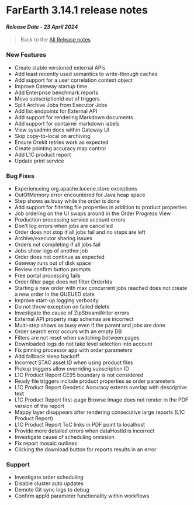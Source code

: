 # FarEarth 3.14.1 release notes
#### *Release Date - 23 April 2024*

> Back to the [All Release notes](releaseNotesSummary.md)

### New Features
* Create stable versioned external APIs
* Add least recently used semantics to write-through caches
* Add support for a user correlation context object
* Improve Gateway startup time
* Add Enterprise benchmark reports
* Move subscriptionId out of triggers
* Split Archive Jobs from Executor Jobs
* Add list endpoints for External API
* Add support for rendering Markdown documents
* Add support for container markdown labels
* View sysadmin docs within Gateway UI
* Skip copy-to-local on archiving
* Ensure Orekit retries work as expected
* Create pointing accuracy map control
* Add L1C product report
* Update print service

### Bug Fixes
* Experienceing org.apache.lucene.store exceptions
* OutOfMemory error encountered for Java heap space
* Step shows as busy while the order is done
* Add support for filtering file properties in addition to product properties
* Job ordering on the UI swaps around in the Order Progress View
* Production processing service account errors
* Don't log errors when jobs are cancelled
* Order does not stop if all jobs fail and no steps are left
* Archive/executor sharing issues
* Orders not completing if all jobs fail
* Jobs show logs of another job
* Order does not continue as expected
* Gateway runs out of disk space
* Review confirm button prompts
* Free portal processing fails
* Order filter page does not filter OrderIds
* Starting a new order with max concurrent jobs reached does not create a new order in the QUEUED state
* Improve start-up logging verbosity
* Do not throw exception on failed delete
* Investigate the cause of ZipStreamWriter errors
* External API property map schemas are incorrect
* Multi-step shows as busy even if the parent and jobs are done
* Order search error occurs with an empty DB
* Filters are not reset when switching between pages
* Downloaded logs do not take level selection into account
* Fix pinning processor app with order parameters
* Add fallback sleep backoff
* Incorrect STAC asset ID when using product files
* Pickup triggers allow overriding subscription ID
* L1C Product Report CE95 boundary is not considered
* Ready file triggers include product properties as order parameters
* L1C Product Report Geodetic Accuracy extents overlap with descriptive text
* L1C Product Report first-page Browse Image does not render in the PDF version of the report
* Mappy layer disappears after rendering consecutive large reports (L1C Product Report)
* L1C Product Report ToC links in PDF point to localhost
* Provide more detailed errors when dataHostId is incorrect
* Investigate cause of scheduling omission
* Fix report mosaic outlines
* Clicking the download button for reports results in an error

### Support
* Investigate order scheduling
* Disable cluster auto updates
* Demote Git sync logs to debug
* Confirm appId parameter functionality within workflows